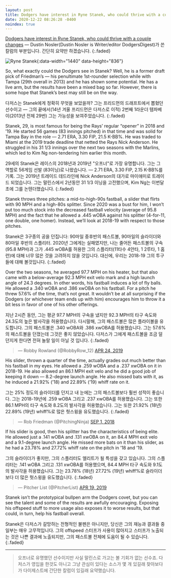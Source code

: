 ```yaml
---
layout: post
title: Dodgers have interest in Ryne Stanek, who could thrive with a couple changes
date: 2020-12-22 08:26:28 -0400
noindex: true
---
```


[Dodgers have interest in Ryne Stanek, who could thrive with a couple changes](http://dodgersdigest.com/2020/12/21/dodgers-have-interest-in-ryne-stanek-who-could-thrive-with-a-couple-changes/) &mdash; Dustin Nosler(Dustin Nosler is Writer/editor DodgersDigest)가 쓴 칼럼의 부분입니다. 간단히 요약만 하겠습니다.
{:.faded}

![Ryne Stanek](http://dodgersdigest.com/wp-content/uploads/2020/12/Ryne-Stanek-screencap-600x308.png){:data-width="1440" data-height="836"}

So, what exactly could the Dodgers see in Stanek? Well, he is a former draft pick of Friedman’s — his penultimate 1st-rounder selection while with Tampa (29th overall in 2013) and he has shown some potential. He has a live arm, but the results have been a mixed bag so far. However, there is some hope that Stanek’s best may still be on the way.

다저스는 Stanek에게 정확히 무엇을 보았을까? 그는 프리드먼의 드래프트에서 뽑혔던 선수이고 — 그의 끝에서(14년 겨울 프리드먼은 다저스로 이적) 2번째 1라운더 템파베이(2013년 전체 29번) 그는 가능성을 보여주었습니다.
{:.faded}

Stanek, 29, is most famous for being the Rays’ regular “opener” in 2018 and ’19. He started 56 games (83 innings pitched) in that time and was solid for Tampa Bay in the role — 2.71 ERA, 3.30 FIP, 21.5 K-BB%. He was traded to Miami at the 2019 trade deadline that netted the Rays Nick Anderson. He struggled in his 31 1/3 innings over the next two seasons with the Marlins, which led to Kim Ng non-tendering him earlier this month.

29세의 Stanek은 레이스의 2018년과 2019년 "오프너"로 가장 유명합니다. 그는 그 역할로 56게임 선발 (83이닝)로 나왔습니다.  — 2.71 ERA, 3.30 FIP, 2.15 K-BB%를 기록. 그는 2019년 트레이드 데드라인에 Nick Anderson의 대가로 마이애미로 트레이드 되었습니다. 그는 말린스에서 2년동안 31 1/3 이닝을 고전했으며, Kim Ng는 이번달 초에 그를 논텐더했습니다.
{:.faded}

Stanek throws three pitches: a mid-to-high-90s fastball, a slider that flirts with 90 MPH and a high-80s splitter. Since 2020 was a bust for him, I won’t put too much stock into the decreased fastball velocity (average of 95.8 MPH) and the fact that he allowed a .445 wOBA against his splitter (4-for-11, one double, one homer). Instead, we’ll look at 2018-19 with respect to those pitches.

Stanek은 3구종의 공을 던집니다: 90마일 중후반의 패스트볼, 90마일의 슬라이더와 80마일 후반의 스플리터. 2020년 그에게는 실패였지만, 나는 줄어든 패스트볼의 구속(95.8 MPH)과 그가 .445 wOBA를 허용한 그의 스플리터(11타수 4안타, 1 2루타, 1 홈런)에 대해 너무 많은 것을 고려하지 않을 것입니다. 대신에, 우리는 2018-19 그의 투구들에 대해 볼것입니다.
{:.faded}

Over the two seasons, he averaged 97.7 MPH on his heater, but that also came with a below-average 92.3 MPH exit velo mark and a high launch angle of 24.3 degrees. In other words, his fastball induces a lot of fly balls. He allowed a .340 wOBA and .386 xwOBA on his fastball. For a pitch he threw 57.6% of the time, that’s not great. It wouldn’t be at all surprising if the Dodgers (or whichever team ends up with him) encourages him to throw it a bit less in favor of one of his other offerings.

지난 2시즌 동안, 그는 평균 97.7 MPH의 구속을 냈지만 92.3 MPH의 타구 속도와 24.3도의 높은 발사각을 허용했습니다. 다시말해, 그의 패스트볼은 많은 플라이볼을 유도합니다. 그의 패스트볼은 .340 wOBA와 .386 xwOBA를 허용했습니다. 그는 57.6%의 패스트볼을 던졌는데 그것은 좋지 않았습니다. 다저스가 그에게 패스트볼을 조금 덜 던지게 한다면 전혀 놀랄 일이 아닐 것 입니다.
{:.faded}

<script async src="//platform.twitter.com/widgets.js" charset="utf-8"></script>
<blockquote class="twitter-tweet" data-lang="en">
  &mdash; Robby Rowland (@RobbyRow_12)
  <a href="https://twitter.com/RobbyRow_12/status/1120834210934263808">APR 24, 2019</a>
</blockquote>

His slider, thrown a quarter of the time, actually grades out much better than his fastball in my eyes. He allowed a .259 wOBA and a .237 xwOBA on it in 2018-19. He also allowed an 86.1 MPH exit velo and he did a good job of keeping it down — 8.2-degree launch angle. He also missed bats with it, as he induced a 21.92% (’18) and 22.89% (’19) whiff rate on it.

그는 25% 정도의 슬라이더를 던지고 내 눈에는 그의 패스트볼보다 훨씬 성적이 좋습니다. 그는 2018-19년에 .259 wOBA 그리고 .237 xwOBA를 허용했습니다. 그는 또한 86.1 MPH의 타구 속도와 8.2도의 발사각을 허용했습니다. 그는 또한 21.92% (18년) 22.89% (19년) whiff%로 많은 헛스윙을 유도했습니다.
{:.faded}

<script async src="//platform.twitter.com/widgets.js" charset="utf-8"></script>
<blockquote class="twitter-tweet" data-lang="en">
  &mdash; Rob Friedman (@PitchingNinja)
  <a href="https://twitter.com/PitchingNinja/status/1035699214167289856">SEP 1, 2018</a>
</blockquote>

If his slider is good, then his splitter has the characteristics of being elite. He allowed just a .141 wOBA and .131 xwOBA on it, an 84.4 MPH exit velo and a 9.1-degree launch angle. He missed more bats on it than his slider, as he had a 23.78% and 27.72% whiff rate on the pitch in ’18 and ’19.

그의 슬라이더가 좋지만, 그의 스플리터도 엘리트가 될 특성을 갖고 있습니다. 그의 스플리터는 .141 wOBA 그리고 .131 xwOBA를 허용했으며, 84.4 MPH 타구 속도와 9.1도의 발사각을 허용했습니다. 그는 23.78% (18년) 27.72% (19년) whiff%로 슬라이더보다 더 많은 헛스윙을 유도했습니다.
{:.faded}

<script async src="//platform.twitter.com/widgets.js" charset="utf-8"></script>
<blockquote class="twitter-tweet" data-lang="en">
  &mdash; Pitcher List (@PitcherList)
  <a href="https://twitter.com/PitcherList/status/1118918360207462405">APR 19, 2019</a>
</blockquote>

Stanek isn’t the prototypical bullpen arm the Dodgers covet, but you can see the talent and some of the results are awfully encouraging. Exposing his offspeed stuff to more usage also exposes it to worse results, but that could, in turn, help his fastball overall.

Stanek은 다저스가 갈망하는 전형적인 불펜은 아니지만, 당신은 그의 재능과 결과들 중 일부는 매우 고무적입니다. 그의 offspeed 스터프가 사용이 많아지고 스터프가 노출되는 것은 나쁜 결과에 노출되지만, 그의 패스트볼 전체에 도움이 될 수 있습니다.
{:.faded}

---

> 오프너로 유명했던 선수이지만 사실 말린스로 가고는 볼 기회가 없는 선수죠. 다저스가 영입을 한것도 아니고 그냥 관심이 있다는 소스가 몇 개 있길래 찾아보다가 다이제스트에 간단한 칼럼이 있길래 요약했습니다.
